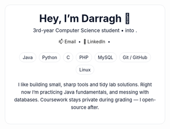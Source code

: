 <!-- ===== About Me (Darragh) ===== -->
<div align="center" style="padding:24px;border-radius:16px;border:1px solid #e5e7eb;background:#fff; color:#0f172a;">
  <h1 style="margin:0 0 8px;font-size:32px;line-height:1.2;">Hey, I’m Darragh 👋</h1>
  <p style="margin:0 0 16px;font-size:16px;">
    3rd-year Computer Science student • into .
  </p>

  <!-- Quick links -->
  <p style="margin:0 0 20px;">
    <a href="mailto:dkennedy7274@gmail.com" style="text-decoration:none;">
      📫 Email
    </a>
    &nbsp;•&nbsp;
    <a href="[www.linkedin.com/in/darragh-kennedy-5817b5356](https://www.linkedin.com/in/darragh-kennedy-5817b5356/)" target="_blank" style="text-decoration:none;">
      💼 LinkedIn
    </a>
    &nbsp;•&nbsp;
  </p>

  <!-- Tech pills -->
  <div style="display:inline-flex;flex-wrap:wrap;gap:8px;justify-content:center;margin-bottom:20px;">
    <span style="padding:6px 10px;border:1px solid #e5e7eb;border-radius:999px;">Java</span>
    <span style="padding:6px 10px;border:1px solid #e5e7eb;border-radius:999px;">Python</span>
    <span style="padding:6px 10px;border:1px solid #e5e7eb;border-radius:999px;">C</span>
    <span style="padding:6px 10px;border:1px solid #e5e7eb;border-radius:999px;">PHP</span>
    <span style="padding:6px 10px;border:1px solid #e5e7eb;border-radius:999px;">MySQL</span>
    <span style="padding:6px 10px;border:1px solid #e5e7eb;border-radius:999px;">Git / GitHub</span>
    <span style="padding:6px 10px;border:1px solid #e5e7eb;border-radius:999px;">Linux</span>
  </div>

  <!-- Blurb -->
  <p style="max-width:720px;margin:0 auto 16px;font-size:15px;line-height:1.6;">
    I like building small, sharp tools and tidy lab solutions. Right now I’m practicing
    Java fundamentals, and messing with databases. Coursework stays private
    during grading — I open-source after.
  </p>
